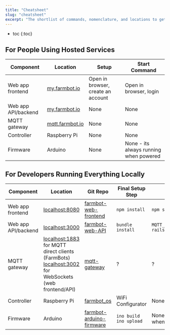 ```yaml
---
title: "Cheatsheet"
slug: "cheatsheet"
excerpt: "The shortlist of commands, nomenclature, and locations to get all the FarmBot software up and running"
---
```


* toc
{:toc}

## For People Using Hosted Services

|Component                     |Location                      |Setup                         |Start Command                 |
|------------------------------|------------------------------|------------------------------|------------------------------|
|Web app frontend              |[my.farmbot.io](http://my.farmbot.io)|Open in browser, create an account|Open in browser, login
|Web app API/backend           |[my.farmbot.io](http://my.farmbot.io)|None                          |None
|MQTT gateway                  |[mqtt.farmbot.io](http://mqtt.farmbot.io)|None                          |None
|Controller                    |Raspberry Pi                  |None                          |None
|Firmware                      |Arduino                       |None                          |None - its always running when powered

## For Developers Running Everything Locally

|Component                     |Location                      |Git Repo                      |Final Setup Step              |Start Command                 |
|------------------------------|------------------------------|------------------------------|------------------------------|------------------------------|
|Web app frontend              |[localhost:8080](localhost:8080)|[farmbot-web-frontend](https://github.com/FarmBot/farmbot-web-frontend)|`npm install`                 |`npm start`
|Web app API/backend           |[localhost:3000](localhost:3000)|[farmbot-web-API](https://github.com/FarmBot/Farmbot-Web-API)|`bundle install`              |`MQTT_HOST=mqtt.farmbot.io rails s`
|MQTT gateway                  |[localhost:1883](localhost:1883) for MQTT direct clients (FarmBots)<br>[localhost:3002](localhost:3002) for WebSockets (web frontend/API)|[mqtt-gateway](https://github.com/FarmBot/mqtt-gateway)|?                             |?
|Controller                    |Raspberry Pi                  |[farmbot_os](https://github.com/FarmBot/farmbot_os)|WiFi Configurator             |None
|Firmware                      |Arduino                       |[farmbot-arduino-firmware](https://github.com/FarmBot/farmbot-arduino-firmware)|`ino build`<br>`ino upload`   |None - its always running when powered

